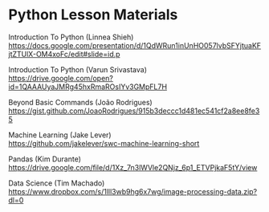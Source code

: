 # Python Lesson Materials

Introduction To Python (Linnea Shieh)  
https://docs.google.com/presentation/d/1QdWRun1inUnHO057lvbSFYjtuaKFjtZTUlX-OM4xoFc/edit#slide=id.p  

Introduction To Python (Varun Srivastava)  
https://drive.google.com/open?id=1QAAAUyaJMRg45hxRmaROsIYv3GMpFL7H  
 
Beyond Basic Commands (João Rodrigues)    
https://gist.github.com/JoaoRodrigues/915b3deccc1d481ec541cf2a8ee8fe35   

Machine Learning (Jake Lever)    
https://github.com/jakelever/swc-machine-learning-short  

Pandas (Kim Durante)    
https://drive.google.com/file/d/1Xz_7n3lWVle2QNjz_6p1_ETVPjkaF5tY/view

Data Science (Tim Machado)
https://www.dropbox.com/s/1lll3wb9hg6x7wg/image-processing-data.zip?dl=0
